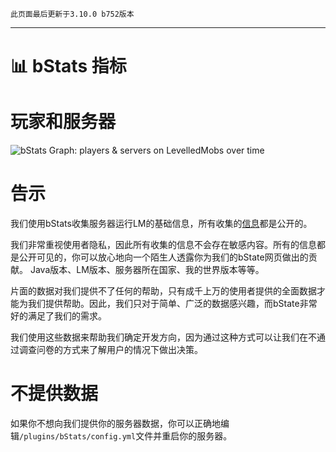 ```
此页面最后更新于3.10.0 b752版本
```

***

# 📊 bStats 指标

# 玩家和服务器
![bStats Graph: players & servers on LevelledMobs over time](https://bstats.org/signatures/bukkit/LevelledMobs.svg)

# 告示
我们使用bStats收集服务器运行LM的基础信息，所有收集的[信息](https://bstats.org/plugin/bukkit/LevelledMobs/6269)都是公开的。

我们非常重视使用者隐私，因此所有收集的信息不会存在敏感内容。所有的信息都是公开可见的，你可以放心地向一个陌生人透露你为我们的bState网页做出的贡献。 Java版本、LM版本、服务器所在国家、我的世界版本等等。

片面的数据对我们提供不了任何的帮助，只有成千上万的使用者提供的全面数据才能为我们提供帮助。因此，我们只对于简单、广泛的数据感兴趣，而bState非常好的满足了我们的需求。

我们使用这些数据来帮助我们确定开发方向，因为通过这种方式可以让我们在不通过调查问卷的方式来了解用户的情况下做出决策。

# 不提供数据
如果你不想向我们提供你的服务器数据，你可以正确地编辑`/plugins/bStats/config.yml`文件并重启你的服务器。